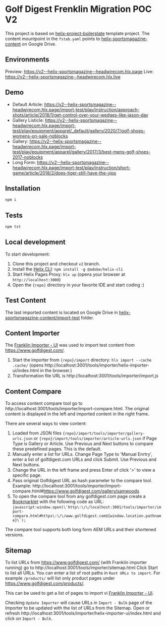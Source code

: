 # Golf Digest Frenklin Migration POC V2

This project is based on [helix-project-boilerplate](https://github.com/adobe/helix-project-boilerplate) template project. The content mountpoint in the `fstab.yaml` points to [helix-sportsmagazine-content](https://drive.google.com/drive/folders/1HyaaV7_cFS4O0wglrHm2Zk2KChUOz4S2) on Google Drive.

## Environments

Preview: https://v2--helix-sportsmagazine--headwirecom.hlx.page
Live: https://v2--helix-sportsmagazine--headwirecom.hlx.live

## Demo

- Default Article: https://v2--helix-sportsmagazine--headwirecom.hlx.page/import-test/play/instruction/approach-shots/article/2018/1/get-control-over-your-wedges-like-jason-day
- Gallery Listicle: https://v2--helix-sportsmagazine--headwirecom.hlx.page/import-test/play/equipment/apparel/_default/gallery/2020/7/golf-shoes-womens-on-sale-noblocks
- Gallery: https://v2--helix-sportsmagazine--headwirecom.hlx.page/import-test/play/equipment/apparel/gallery/2017/3/best-mens-golf-shoes-2017-noblocks
- Long Form: https://v2--helix-sportsmagazine--headwirecom.hlx.page/import-test/play/instruction/short-game/article/2018/2/does-tiger-still-have-the-yips

## Installation

```sh
npm i
```

## Tests

```sh
npm tst
```

## Local development

To start development:
1. Clone this project and checkout `v2` branch.
1. Install the [Helix CLI](https://github.com/adobe/helix-cli): `npm install -g @adobe/helix-cli`
1. Start Helix Pages Proxy: `hlx up` (opens your browser at `http://localhost:3000`)
1. Open the `{repo}` directory in your favorite IDE and start coding :)

## Test Content

The last imported content is located on Google Drive in [helix-sportsmagazine-content/import-test](https://drive.google.com/drive/folders/1BtlO0IjY0-gJOoGzEuCt9vM-5pZsONsn) folder.

## Content Importer

The [Franklin Importer - UI](https://github.com/adobe/helix-importer-ui) was used to import test content from https://www.golfdigest.com/.

1. Start the importer from `{repo}/import` directory: `hlx import --cache .cache/` (opens http://localhost:3001/tools/importer/helix-importer-ui/index.html in the browser.)
2. Transformation file URL is http://localhost:3001/tools/importer/import.js

## Content Compare

To access content compare tool go to http://localhost:3001/tools/importer/import-compare.html.
The original content is displayed in the left and imported content in the right frame.

There are several ways to view content:
1. Loaded from JSON files `{repo}/import/tools/importer/gallery-urls.json` or `{repo}/import/tools/importer/article-urls.json` if Page Type is Gallery or Article. Use Previous and Next buttons to compare these predefined pages. This is the default.
2. Manually enter a list for URLs. Change Page Type to 'Manual Enrtry', enter a list of golfdigest.com URLs and click Submit. Use Previous and Next buttons.
3. Change the URL in the left frame and press Enter of click '>' to view a specific page.
4. Pass original Golfdigest URL as hash parameter to the compare tool. Example: http://localhost:3001/tools/importer/import-compare.html#https://www.golfdigest.com/gallery/samwoods
5. To open the compare tool from any golfdigest.com page create a [Bookmarklet](https://en.wikipedia.org/wiki/Bookmarklet) with the following code as URL: ```javascript:window.open(\`http\:\/\/localhost:3001/tools/importer/import-compare.html#https\:\/\/www.golfdigest.com${window.location.pathname}\`);```

The compare tool supports both long form AEM URLs and their shortened versions.

## Sitemap

To list URLs from https://www.golfdigest.com/ (with Franklin importer running) go to http://localhost:3001/tools/importer/sitemap.html
Click Start to list all URLs. You can enter a list of root paths in `Root URLs to import`. For example `/products/` will list only product pages under https://www.golfdigest.com/products/.

This can be used to get a list of pages to import vi [Franklin Importer - UI](https://github.com/adobe/helix-importer-ui).

Checking `Update Importer` will cause URLs in `Import - Bulk` page of the Importer to be updated with the list of URLs from the Sitemap. Open or refresh http://localhost:3001/tools/importer/helix-importer-ui/index.html and click on `Import - Bulk`.
